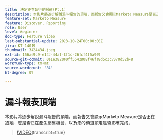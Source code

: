 ```yaml
---
title: 決定正在執行的頻道(Pt.1)
description: 本影片將逐步解說漏斗報告的頂端，而報告又會顯示Marketo Measure是否正在追蹤、您是否正在產生銷售機會，以及您的頻道設定是否正確完成。
feature-set: Marketo Measure
feature: Discover, Reporting
role: User
level: Beginner
doc-type: Feature Video
last-substantial-update: 2023-10-24T00:00:00Z
jira: KT-14019
thumbnail: 3424434.jpeg
exl-id: 156ae9c9-e14d-44af-8f1c-26fcf4f5a969
source-git-commit: 0e1e382000ff5543808f46fa8d5c3c7070d52b48
workflow-type: tm+mt
source-wordcount: '84'
ht-degree: 0%

---
```


# 漏斗報表頂端

本影片將逐步解說漏斗報告的頂端，而報告又會顯示Marketo Measure是否正在追蹤、您是否正在產生銷售機會，以及您的頻道設定是否正確完成。

>[!VIDEO](https://video.tv.adobe.com/v/3424434/?learn=on){transcript=true}
